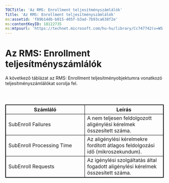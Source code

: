 ```yaml
---
TOCTitle: 'Az RMS: Enrollment teljesítményszámlálók'
Title: 'Az RMS: Enrollment teljesítményszámlálók'
ms:assetid: 'f89b14db-b015-405f-b3ad-7b93ca638f2e'
ms:contentKeyID: 18122735
ms:mtpsurl: 'https://technet.microsoft.com/hu-hu/library/Cc747742(v=WS.10)'
---
```


Az RMS: Enrollment teljesítményszámlálók
========================================

A következő táblázat az RMS: Enrollment teljesítményobjektumra vonatkozó teljesítményszámlálókat sorolja fel.

###  

 
<p> </p>
<table style="border:1px solid black;">
<colgroup>
<col width="50%" />
<col width="50%" />
</colgroup>
<thead>
<tr class="header">
<th style="border:1px solid black;" >Számláló</th>
<th style="border:1px solid black;" >Leírás</th>
</tr>
</thead>
<tbody>
<tr class="odd">
<td style="border:1px solid black;">SubEnroll Failures</td>
<td style="border:1px solid black;">A nem teljesen feldolgozott aligénylési kérelmek összesített száma.</td>
</tr>
<tr class="even">
<td style="border:1px solid black;">SubEnroll Processing Time</td>
<td style="border:1px solid black;">Az aligénylési kérelmekre fordított átlagos feldolgozási idő (mikroszekundum).</td>
</tr>
<tr class="odd">
<td style="border:1px solid black;">SubEnroll Requests</td>
<td style="border:1px solid black;">Az igénylési szolgáltatás által fogadott aligénylési kérelmek összesített száma.</td>
</tr>
</tbody>
</table>
